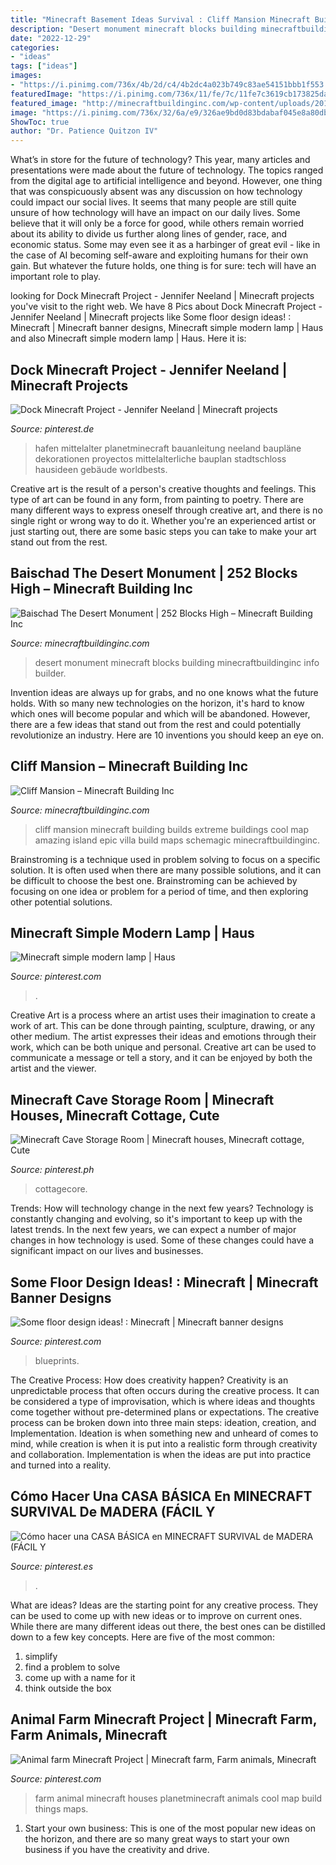 ```yaml
---
title: "Minecraft Basement Ideas Survival : Cliff Mansion Minecraft Building Builds Extreme Buildings Cool Map Amazing Island Epic Villa Build Maps Schemagic Minecraftbuildinginc"
description: "Desert monument minecraft blocks building minecraftbuildinginc info builder"
date: "2022-12-29"
categories:
- "ideas"
tags: ["ideas"]
images:
- "https://i.pinimg.com/736x/4b/2d/c4/4b2dc4a023b749c83ae54151bbb1f553.jpg"
featuredImage: "https://i.pinimg.com/736x/11/fe/7c/11fe7c3619cb173825da29a4416b7d28.jpg"
featured_image: "http://minecraftbuildinginc.com/wp-content/uploads/2014/03/cliff-mansion-minecraft-building-ideas-3.jpg"
image: "https://i.pinimg.com/736x/32/6a/e9/326ae9bd0d83bdabaf045e8a80dbc296.jpg"
ShowToc: true
author: "Dr. Patience Quitzon IV"
---
```



What’s in store for the future of technology?
This year, many articles and presentations were made about the future of technology. The topics ranged from the digital age to artificial intelligence and beyond. However, one thing that was conspicuously absent was any discussion on how technology could impact our social lives. 
It seems that many people are still quite unsure of how technology will have an impact on our daily lives. Some believe that it will only be a force for good, while others remain worried about its ability to divide us further along lines of gender, race, and economic status. Some may even see it as a harbinger of great evil - like in the case of AI becoming self-aware and exploiting humans for their own gain. But whatever the future holds, one thing is for sure: tech will have an important role to play.

	

		
looking for Dock Minecraft Project - Jennifer Neeland | Minecraft projects you've visit to the right web. We have 8 Pics about Dock Minecraft Project - Jennifer Neeland | Minecraft projects like Some floor design ideas! : Minecraft | Minecraft banner designs, Minecraft simple modern lamp | Haus and also Minecraft simple modern lamp | Haus. Here it is:
		
    
## Dock Minecraft Project - Jennifer Neeland | Minecraft Projects

<img loading=lazy src="https://i.pinimg.com/736x/32/6a/e9/326ae9bd0d83bdabaf045e8a80dbc296.jpg" onerror="this.onerror=null;this.src='https://tse3.mm.bing.net/th?id=OIP.xgteAojfwoHZMh8kI6PuRwHaD6&amp;pid=15.1';" alt="Dock Minecraft Project - Jennifer Neeland | Minecraft projects">

_Source: pinterest.de_

>hafen mittelalter planetminecraft bauanleitung neeland baupläne dekorationen proyectos mittelalterliche bauplan stadtschloss hausideen gebäude worldbests. 

	

Creative art is the result of a person's creative thoughts and feelings. This type of art can be found in any form, from painting to poetry. There are many different ways to express oneself through creative art, and there is no single right or wrong way to do it. Whether you're an experienced artist or just starting out, there are some basic steps you can take to make your art stand out from the rest.

    
## Baischad The Desert Monument | 252 Blocks High – Minecraft Building Inc

<img loading=lazy src="http://minecraftbuildinginc.com/wp-content/uploads/2014/01/Baischad-The-Desert-Monument-252-Blocks-High-minecraft-building-ideas-4.jpg" onerror="this.onerror=null;this.src='https://tse1.mm.bing.net/th?id=OIP.z8yBQPbnZ3NknHECjAyqtAHaEW&amp;pid=15.1';" alt="Baischad The Desert Monument | 252 Blocks High – Minecraft Building Inc">

_Source: minecraftbuildinginc.com_

>desert monument minecraft blocks building minecraftbuildinginc info builder. 

	

Invention ideas are always up for grabs, and no one knows what the future holds. With so many new technologies on the horizon, it's hard to know which ones will become popular and which will be abandoned. However, there are a few ideas that stand out from the rest and could potentially revolutionize an industry. Here are 10 inventions you should keep an eye on.

    
## Cliff Mansion – Minecraft Building Inc

<img loading=lazy src="http://minecraftbuildinginc.com/wp-content/uploads/2014/03/cliff-mansion-minecraft-building-ideas-3.jpg" onerror="this.onerror=null;this.src='https://tse2.mm.bing.net/th?id=OIP.n9dAHb4FYMyigBQVypg74QHaEK&amp;pid=15.1';" alt="Cliff Mansion – Minecraft Building Inc">

_Source: minecraftbuildinginc.com_

>cliff mansion minecraft building builds extreme buildings cool map amazing island epic villa build maps schemagic minecraftbuildinginc. 

	

Brainstroming is a technique used in problem solving to focus on a specific solution. It is often used when there are many possible solutions, and it can be difficult to choose the best one. Brainstroming can be achieved by focusing on one idea or problem for a period of time, and then exploring other potential solutions.

    
## Minecraft Simple Modern Lamp | Haus

<img loading=lazy src="https://i.pinimg.com/736x/37/64/2e/37642e9c0d69313afaa33220d9d5a620.jpg" onerror="this.onerror=null;this.src='https://tse2.mm.bing.net/th?id=OIP.fEQLHCgRxqAO5GtrM9rpBwHaLH&amp;pid=15.1';" alt="Minecraft simple modern lamp | Haus">

_Source: pinterest.com_

>. 

	

Creative Art is a process where an artist uses their imagination to create a work of art. This can be done through painting, sculpture, drawing, or any other medium. The artist expresses their ideas and emotions through their work, which can be both unique and personal. Creative art can be used to communicate a message or tell a story, and it can be enjoyed by both the artist and the viewer.

    
## Minecraft Cave Storage Room | Minecraft Houses, Minecraft Cottage, Cute

<img loading=lazy src="https://i.pinimg.com/736x/11/fe/7c/11fe7c3619cb173825da29a4416b7d28.jpg" onerror="this.onerror=null;this.src='https://tse3.mm.bing.net/th?id=OIP._QGHoUHLUW3taP6_HDMEKwHaD7&amp;pid=15.1';" alt="Minecraft Cave Storage Room | Minecraft houses, Minecraft cottage, Cute">

_Source: pinterest.ph_

>cottagecore. 

	

Trends: How will technology change in the next few years?
Technology is constantly changing and evolving, so it's important to keep up with the latest trends. In the next few years, we can expect a number of major changes in how technology is used. Some of these changes could have a significant impact on our lives and businesses.

    
## Some Floor Design Ideas! : Minecraft | Minecraft Banner Designs

<img loading=lazy src="https://i.pinimg.com/736x/4b/2d/c4/4b2dc4a023b749c83ae54151bbb1f553.jpg" onerror="this.onerror=null;this.src='https://tse3.mm.bing.net/th?id=OIP.nbkKP9z2mgLV3zQlGuSIjQHaHY&amp;pid=15.1';" alt="Some floor design ideas! : Minecraft | Minecraft banner designs">

_Source: pinterest.com_

>blueprints. 

	

The Creative Process: How does creativity happen?
Creativity is an unpredictable process that often occurs during the creative process. It can be considered a type of improvisation, which is where ideas and thoughts come together without pre-determined plans or expectations. The creative process can be broken down into three main steps: ideation, creation, and Implementation. Ideation is when something new and unheard of comes to mind, while creation is when it is put into a realistic form through creativity and collaboration. Implementation is when the ideas are put into practice and turned into a reality.

    
## Cómo Hacer Una CASA BÁSICA En MINECRAFT SURVIVAL De MADERA (FÁCIL Y

<img loading=lazy src="https://i.pinimg.com/736x/43/98/a4/4398a43de63971c01318ef1e9a66121c.jpg" onerror="this.onerror=null;this.src='https://tse3.mm.bing.net/th?id=OIP.GlcShP_yFYGU2YcTnFnhiQHaEK&amp;pid=15.1';" alt="Cómo hacer una CASA BÁSICA en MINECRAFT SURVIVAL de MADERA (FÁCIL Y">

_Source: pinterest.es_

>. 

	

What are ideas?
Ideas are the starting point for any creative process. They can be used to come up with new ideas or to improve on current ones. While there are many different ideas out there, the best ones can be distilled down to a few key concepts. Here are five of the most common:
1. simplify
2. find a problem to solve
3. come up with a name for it
4. think outside the box

    
## Animal Farm Minecraft Project | Minecraft Farm, Farm Animals, Minecraft

<img loading=lazy src="https://i.pinimg.com/736x/23/7e/56/237e5652747f88318e74e541cd005f78.jpg" onerror="this.onerror=null;this.src='https://tse4.mm.bing.net/th?id=OIP.2hHLKgTCzquIVMbxxCkTpAHaFe&amp;pid=15.1';" alt="Animal farm Minecraft Project | Minecraft farm, Farm animals, Minecraft">

_Source: pinterest.com_

>farm animal minecraft houses planetminecraft animals cool map build things maps. 

	

1. Start your own business: This is one of the most popular new ideas on the horizon, and there are so many great ways to start your own business if you have the creativity and drive.

